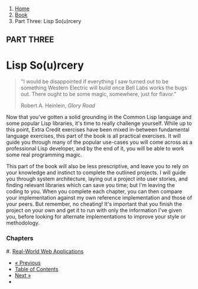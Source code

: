 <ol class="breadcrumb">
  <li><a href="/">Home</a></li>
  <li><a href="/book/">Book</a></li>
  <li class="active">Part Three: Lisp So(u)rcery</li>
</ol>

## PART THREE

# Lisp So(u)rcery

> "I would be disappointed if everything I saw turned out to be something Western Electric will build once Bell Labs works the bugs out. There ought to be some magic, somewhere, just for flavor."
> <footer>Robert A. Heinlein, <em>Glory Road</em></footer>

Now that you've gotten a solid grounding in the Common Lisp language and some popular Lisp libraries, it's time to really challenge yourself.  While up to this point, Extra Credit exercises have been mixed in-between fundamental language exercises, this part of the book is all practical exercises.  It will guide you through many of the popular use-cases you will come across as a professional Lisp developer, and by the end of it, you will be able to work some real programming magic.

This part of the book will also be less prescriptive, and leave you to rely on your knowledge and instinct to complete the outlined projects.  I will guide you through system architecture, laying out a project into user stories, and finding relevant libraries which can save you time; but I'm leaving the coding to you.  When you complete each chapter, you can then compare your implementation against my own reference implementation and those of your peers.  But remember, no cheating!  It's important that you finish the project on your own and get it to run with only the information I've given you, before looking for alternate implementations to improve your style or methodology.

### Chapters

#. [Real-World Web Applications](/book/3-01-00-web-apps/)

<ul class="pager">
  <li class="previous"><a href="/book/2-21-0-review/">&laquo; Previous</a></li>
  <li><a href="/book/">Table of Contents</a></li>
  <li class="next"><a href="/book/3-01-00-web-apps/">Next &raquo;</a><li>
</ul>
